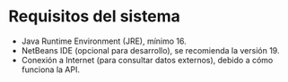 # Requisitos del sistema

* Java Runtime Environment (JRE), mínimo 16.
* NetBeans IDE (opcional para desarrollo), se recomienda la versión 19.
* Conexión a Internet (para consultar datos externos), debido a cómo funciona la API.
